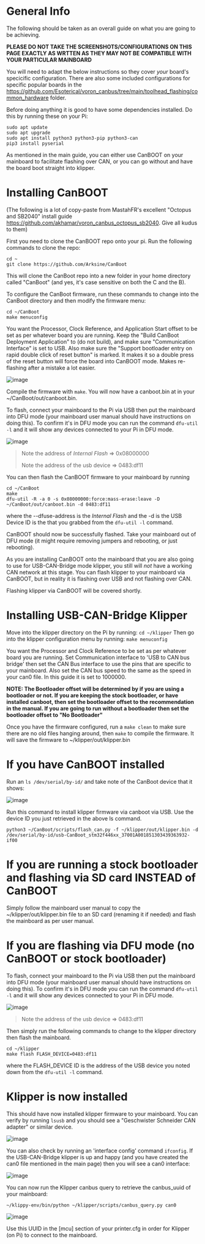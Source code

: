 
# General Info

The following should be taken as an overall guide on what you are going to be achieving. 

**PLEASE DO NOT TAKE THE SCREENSHOTS/CONFIGURATIONS ON THIS PAGE EXACTLY AS WRTTEN AS THEY MAY NOT BE COMPATIBLE WITH YOUR PARTICULAR MAINBOARD**

You will need to adapt the below instructions so they cover *your* board's specicific configuration. There are also some included configurations for specific popular boards in the https://github.com/Esoterical/voron_canbus/tree/main/toolhead_flashing/common_hardware folder.


Before doing anything it is good to have some dependencies installed. Do this by running these on your Pi:
```
sudo apt update
sudo apt upgrade
sudo apt install python3 python3-pip python3-can
pip3 install pyserial
```

As mentioned in the main guide, you can either use CanBOOT on your mainboard to facilitate flashing over CAN, or you can go without and have the board boot straight into klipper.

# Installing CanBOOT

(The following is a lot of copy-paste from MastahFR's excellent "Octopus and SB2040" install guide https://github.com/akhamar/voron_canbus_octopus_sb2040. Give all kudus to them)

First you need to clone the CanBOOT repo onto your pi. Run the following commands to clone the repo:
```
cd ~
git clone https://github.com/Arksine/CanBoot
```

This will clone the CanBoot repo into a new folder in your home directory called "CanBoot" (and yes, it's case sensitive on both the C and the B).

To configure the CanBoot firmware, run these commands to change into the CanBoot directory and then modify the firmware menu:
```
cd ~/CanBoot
make menuconfig
```
You want the Processor, Clock Reference, and Application Start offset to be set as per whatever board you are running. Keep the "Build CanBoot Deployment Application" to (do not build), and make sure "Communication Interface" is set to USB. Also make sure the "Support bootloader entry on rapid double click of reset button" is marked. It makes it so a double press of the reset button will force the board into CanBOOT mode. Makes re-flashing after a mistake a lot easier.

![image](https://user-images.githubusercontent.com/124253477/221333924-0a4d3c28-d084-4f8c-b93f-0670114bd090.png)

Compile the firmware with `make`. You will now have a canboot.bin at in your ~/CanBoot/out/canboot.bin.

To flash, connect your mainboard to the Pi via USB then put the mainboard into DFU mode (your mainboard user manual should have instructions on doing this).
To confirm it's in DFU mode you can run the command `dfu-util -l` and it will show any devices connected to your Pi in DFU mode.

![image](https://user-images.githubusercontent.com/124253477/221337550-560128dd-b5fd-41ba-8881-48d24b2215ef.png)

> Note the address of *Internal Flash* => 0x08000000
>
> Note the address of the usb device => 0483:df11

You can then flash the CanBOOT firmware to your mainboard by running
```
cd ~/CanBoot
make
dfu-util -R -a 0 -s 0x08000000:force:mass-erase:leave -D ~/CanBoot/out/canboot.bin -d 0483:df11
```

where the --dfuse-address is the *Internal Flash* and the -d is the USB Device ID is the that you grabbed from the `dfu-util -l` command.

CanBOOT should now be successfully flashed. Take your mainboard out of DFU mode (it might require removing jumpers and rebooting, or just rebooting).

As you are installing CanBOOT onto the mainboard that you are also going to use for USB-CAN-Bridge mode klipper, you still will *not* have a working CAN network at this stage. You can flash klipper to your mainboard via CanBOOT, but in reality it is flashing over USB and not flashing over CAN.

Flashing klipper via CanBOOT will be covered shortly.

# Installing USB-CAN-Bridge Klipper

Move into the klipper directory on the Pi by running:
`cd ~/klipper`
Then go into the klipper configuration menu by running:
`make menuconfig`

You want the Processor and Clock Reference to be set as per whatever board you are running. Set Communication interface to 'USB to CAN bus bridge' then set the CAN Bus interface to use the pins that are specific to your mainboard. Also set the CAN bus speed to the same as the speed in your can0 file. In this guide it is set to 1000000.

**NOTE: The Bootloader offset will be determined by if you are using a bootloader or not. If you are keeping the stock bootloader, or have installed canboot, then set the bootloader offset to the recommendation in the manual. If you are going to run without a bootloader then set the bootloader offset to "No Bootloader"**

Once you have the firmware configured, run a `make clean` to make sure there are no old files hanging around, then `make` to compile the firmware. It will save the firmware to ~/klipper/out/klipper.bin


# If you have CanBOOT installed

Run an `ls /dev/serial/by-id/` and take note of the CanBoot device that it shows:

![image](https://user-images.githubusercontent.com/124253477/221342447-a98e6bee-050b-4f82-a4cb-1265e92d0752.png)

Run this command to install klipper firmware via canboot via USB. Use the device ID you just retrieved in the above ls command.

`python3 ~/CanBoot/scripts/flash_can.py -f ~/klipper/out/klipper.bin -d /dev/serial/by-id/usb-CanBoot_stm32f446xx_37001A001851303439363932-if00`


# If you are running a stock bootloader and flashing via SD card INSTEAD of CanBOOT

Simply follow the mainboard user manual to copy the ~/klipper/out/klipper.bin file to an SD card (renaming it if needed) and flash the mainboard as per user manual.

# If you are flashing via DFU mode (no CanBOOT or stock bootloader)

To flash, connect your mainboard to the Pi via USB then put the mainboard into DFU mode (your mainboard user manual should have instructions on doing this).
To confirm it's in DFU mode you can run the command `dfu-util -l` and it will show any devices connected to your Pi in DFU mode.

![image](https://user-images.githubusercontent.com/124253477/221337550-560128dd-b5fd-41ba-8881-48d24b2215ef.png)

> Note the address of the usb device => 0483:df11

Then simply run the following commands to change to the klipper directory then flash the mainboard.
```
cd ~/klipper
make flash FLASH_DEVICE=0483:df11
```

where the FLASH_DEVICE ID is the address of the USB device you noted down from the `dfu-util -l` command.

# Klipper is now installed

This should have now installed klipper firmware to your mainboard. You can verify by running `lsusb` and you should see a "Geschwister Schneider CAN adapter" or similar device.

![image](https://user-images.githubusercontent.com/124253477/221329262-d8758abd-62cb-4bb6-9b4f-7bc0f615b5de.png)

You can also check by running an 'interface config' command `ifconfig`. If the USB-CAN-Bridge klipper is up and happy (and you have created the can0 file mentioned in the main page) then you will see a can0 interface:

![image](https://user-images.githubusercontent.com/124253477/221329326-efa1437e-839d-4a6b-9648-89412791b819.png)

You can now run the Klipper canbus query to retrieve the canbus_uuid of your mainboard:

`~/klippy-env/bin/python ~/klipper/scripts/canbus_query.py can0`

![image](https://user-images.githubusercontent.com/124253477/221332914-c612d996-f9c3-444d-aa41-22b8eda96eba.png)

Use this UUID in the [mcu] section of your printer.cfg in order for Klipper (on Pi) to connect to the mainboard.
















